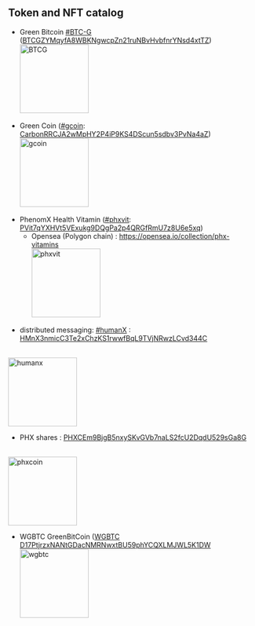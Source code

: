 ---
---
## Token and NFT catalog

- Green Bitcoin  [#BTC-G][11] ([BTCGZYMqyfA8WBKNgwcpZn21ruNBvHvbfnrYNsd4xtTZ][12])
<br> ![BTCG](https://cdn.jsdelivr.net/gh/PurpleZone/NFTs@latest/btcg/btc-g.svg)

[11]:  https://solscan.io/token/BTCGZYMqyfA8WBKNgwcpZn21ruNBvHvbfnrYNsd4xtTZ?cluster=devnet
[12]:  https://explorer.solana.com/address/BTCGZYMqyfA8WBKNgwcpZn21ruNBvHvbfnrYNsd4xtTZ?cluster=devnet

- Green Coin ([#gcoin][1]: [CarbonRRCJA2wMpHY2P4iP9KS4DScun5sdbv3PvNa4aZ][2]) 
<br>  ![gcoin](https://cdn.jsdelivr.net/gh/PurpleZone/NFTs@master/gcoin/gcoin.svg)

[1]: https://gateway.ipfs.io/ipns/QmTo1AnNH7Snu37Dotphw2fX54u1S5VLFpnnERN7GbyUrW/
[2]: https://explorer.solana.com/address/CarbonRRCJA2wMpHY2P4iP9KS4DScun5sdbv3PvNa4aZ
  
- PhenomX Health Vitamin ([#phxvit][3]: [PVit7qYXHVt5VExukg9DQgPa2p4QRGfRmU7z8U6e5xq][4])
   - Opensea (Polygon chain) : https://opensea.io/collection/phx-vitamins
<br> ![phxvit](https://cdn.jsdelivr.net/gh/PurpleZone/NFTs@master/vitamins/vitamins.svg)

[3]: vitamins
[4]: https://explorer.solana.com/address/PVit7qYXHVt5VExukg9DQgPa2p4QRGfRmU7z8U6e5xq
[4b]: https://solscan.io/token/PVit7qYXHVt5VExukg9DQgPa2p4QRGfRmU7z8U6e5xq

- distributed messaging: [#humanX][9] : [HMnX3nmicC3Te2xChzKS1rwwfBqL9TVjNRwzLCvd344C][10]

[9]: humanX
[10]: https://explorer.solana.com/address/HMnX3nmicC3Te2xChzKS1rwwfBqL9TVjNRwzLCvd344C
<br> ![humanx](https://cdn.jsdelivr.net/gh/PurpleZone/NFTs@master/humanX/humanx.svg)

- PHX shares : [PHXCEm9BjgB5nxySKvGVb7naLS2fcU2DqdU529sGa8G][6]

[5]: phxcoin
[6]: https://explorer.solana.com/address/PHXCEm9BjgB5nxySKvGVb7naLS2fcU2DqdU529sGa8G
<br> ![phxcoin](https://cdn.jsdelivr.net/gh/PurpleZone/NFTs@master/phxcoin/phxcoin.svg)

- WGBTC GreenBitCoin ([WGBTC][7] [D17PtjrzxNANtGDacNMRNwxtBU59phYCQXLMJWL5K1DW][8]
<br> ![wgbtc](https://cdn.jsdelivr.net/gh/PurpleZone/NFTs@master/wgbtc/wgbtc.svg)
  
[7]: https://solscan.io/token/D17PtjrzxNANtGDacNMRNwxtBU59phYCQXLMJWL5K1DW?cluster=devnet
[8]: https://explorer.solana.com/address/D17PtjrzxNANtGDacNMRNwxtBU59phYCQXLMJWL5K1DW?cluster=devnet




<style>
img { width: 140px; }
</style>
